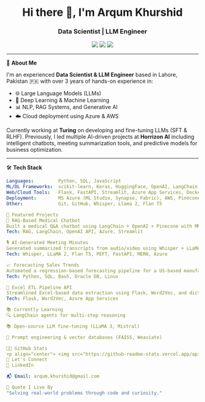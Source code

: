 <h1 align="center">Hi there 👋, I'm Arqum Khurshid</h1>
<h3 align="center">Data Scientist | LLM Engineer </h3>

<p align="center">
  <a href="mailto:arqum.khurshid@gmail.com"><img src="https://img.shields.io/badge/Email-D14836?style=flat-square&logo=gmail&logoColor=white"/></a>
  <a href="https://linkedin.com/in/arqum-k"><img src="https://img.shields.io/badge/LinkedIn-blue?style=flat-square&logo=linkedin"/></a>
  <a href="https://github.com/arqumk"><img src="https://img.shields.io/github/followers/arqum-k?style=social"/></a>
</p>

---

🎯 **About Me**

I'm an experienced **Data Scientist & LLM Engineer** based in Lahore, Pakistan 🇵🇰 with over 3 years of hands-on experience in:

- 🌐 Large Language Models (LLMs)
- 🧠 Deep Learning & Machine Learning
- 📊 NLP, RAG Systems, and Generative AI
- ☁️ Cloud deployment using Azure & AWS

Currently working at **Turing** on developing and fine-tuning LLMs (SFT & RLHF). Previously, I led multiple AI-driven projects at **Horrizon AI** including intelligent chatbots, meeting summarization tools, and predictive models for business optimization.

---

🛠️ **Tech Stack**

```yaml
Languages:         Python, SQL, JavaScript
ML/DL Frameworks:  scikit-learn, Keras, HuggingFace, OpenAI, LangChain
Web/Cloud Tools:   Flask, FastAPI, Streamlit, Azure App Services, Docker
Deployment:        MS Azure (ML Studio, Synapse, Fabric), AWS, Pinecone
Other:             Git, GitHub, Whisper, Llama 2, Flan T5

🚀 Featured Projects
💊 RAG-Based Medical Chatbot
Built a medical Q&A chatbot using LangChain + OpenAI + Pinecone with MMR-based re-ranking and Streamlit UI.
Tech: RAG, LangChain, OpenAI API, Azure, Streamlit

🎙️ AI-Generated Meeting Minutes
Generated summarized transcripts from audio/video using Whisper + LLaMA2 + Flan-T5; deployed with FastAPI.
Tech: Whisper, LLaMA 2, Flan T5, PEFT, FastAPI, MERN, Azure

📈 Forecasting Sales Trends
Automated a regression-based forecasting pipeline for a US-based manufacturer with scheduled model retraining.
Tech: Python, SQL, Bash, Oracle DB, Linux

📂 Excel ETL Pipeline API
Streamlined Excel-based data extraction using Flask, Word2Vec, and dictionary-based lookups.
Tech: Flask, Word2Vec, Azure App Services

📚 Currently Learning
🔍 LangChain agents for multi-step reasoning

📚 Open-source LLM fine-tuning (LLaMA 3, Mistral)

🧠 Prompt engineering & vector databases (FAISS, Weaviate)

🧑‍💻 GitHub Stats
<p align="center"> <img src="https://github-readme-stats.vercel.app/api?username=arqum-k&show_icons=true&theme=tokyonight" /> <br> <img src="https://github-readme-stats.vercel.app/api/top-langs/?username=arqum-k&layout=compact&theme=tokyonight" /> </p>
🤝 Let's Connect
🔗 LinkedIn

📬 Email: arqum.khurshid@gmail.com

💬 Quote I Live By
"Solving real-world problems through code and curiosity."

